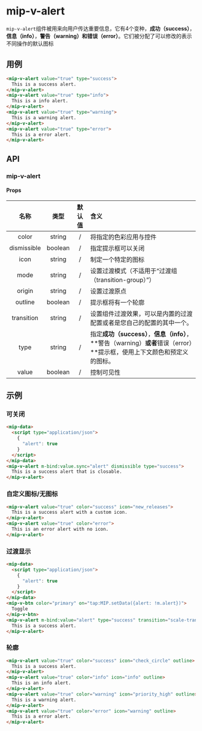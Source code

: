 # mip-v-alert

`mip-v-alert`组件被用来向用户传达重要信息，它有4个变种，**成功（success）**，**信息（info）**，**警告（warning）**和**错误（error）**。它们被分配了可以修改的表示不同操作的默认图标

## 用例

```html
<mip-v-alert value="true" type="success">
  This is a success alert.
</mip-v-alert>
<mip-v-alert value="true" type="info">
  This is a info alert.
</mip-v-alert>
<mip-v-alert value="true" type="warning">
  This is a warning alert.
</mip-v-alert>
<mip-v-alert value="true" type="error">
  This is a error alert.
</mip-v-alert>
```

## API

### mip-v-alert

#### Props

名称|类型|默认值|含义
:--:|:--:|:--:|:---
color|string|/|将指定的色彩应用与控件
dismissible|boolean|/|指定提示框可以关闭
icon|string|/|制定一个特定的图标
mode|string|/|设置过渡模式（不适用于“过渡组（transition-group）”）
origin|string|/|设置过渡原点
outline|boolean|/|提示框将有一个轮廓
transition|string|/|设置组件过渡效果，可以是内置的过渡配置或者是您自己的配置的其中一个。
type|string|/|指定**成功（success）**，**信息（info）**，**警告（warning）**或者**错误（error）**提示框，使用上下文颜色和预定义的图标。
value|boolean|/|控制可见性

## 示例

### 可关闭

```html
<mip-data>
  <script type="application/json">
    {
      "alert": true
    }
  </script>
</mip-data>
<mip-v-alert m-bind:value.sync="alert" dismissible type="success">
  This is a success alert that is closable.
</mip-v-alert>
```

### 自定义图标/无图标

```html
<mip-v-alert value="true" color="success" icon="new_releases">
  This is a success alert with a custom icon.
</mip-v-alert>
<mip-v-alert value="true" color="error">
  This is an error alert with no icon.
</mip-v-alert>
```

### 过渡显示

```html
<mip-data>
  <script type="application/json">
    {
      "alert": true
    }
  </script>
</mip-data>
<mip-v-btn color="primary" on="tap:MIP.setData({alert: !m.alert})">
  Toggle
</mip-v-btn>
<mip-v-alert m-bind:value="alert" type="success" transition="scale-transition">
  This is a success alert.
</mip-v-alert>
```

### 轮廓

```html
<mip-v-alert value="true" color="success" icon="check_circle" outline>
  This is a success alert.
</mip-v-alert>
<mip-v-alert value="true" color="info" icon="info" outline>
  This is an info alert.
</mip-v-alert>
<mip-v-alert value="true" color="warning" icon="priority_high" outline>
  This is a warning alert.
</mip-v-alert>
<mip-v-alert value="true" color="error" icon="warning" outline>
  This is a error alert.
</mip-v-alert>
```

